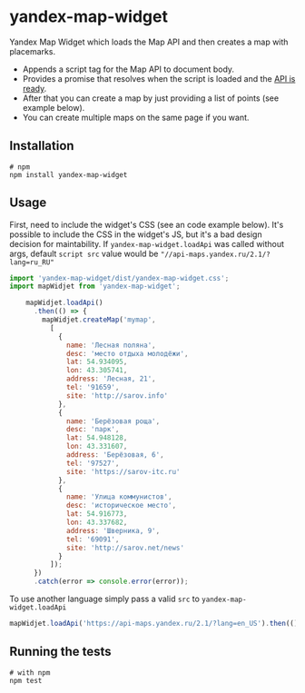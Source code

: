 # yandex-map-widget

Yandex Map Widget which loads the Map API and then creates a map with placemarks.

* Appends a script tag for the Map API to document body.
* Provides a promise that resolves when the script is loaded and the [API is ready](https://tech.yandex.com/maps/doc/jsapi/2.1/dg/concepts/load-docpage/#api-ready).
* After that you can create a map by just providing a list of points (see example below).
* You can create multiple maps on the same page if you want.

## Installation

```shell
# npm
npm install yandex-map-widget

```

## Usage

First, need to include the widget's CSS (see an code example below). It's possible to include the CSS in the widget's JS, but it's a bad design decision for maintability.
If `yandex-map-widget.loadApi` was called without args, default `script src` value would be `"//api-maps.yandex.ru/2.1/?lang=ru_RU"`

```javascript
import 'yandex-map-widget/dist/yandex-map-widget.css';
import mapWidjet from 'yandex-map-widget';

    mapWidjet.loadApi()
      .then(() => {
        mapWidjet.createMap('mymap',
          [
            {
              name: 'Лесная поляна',
              desc: 'место отдыха молодёжи',
              lat: 54.934095,
              lon: 43.305741,
              address: 'Лесная, 21',
              tel: '91659',
              site: 'http://sarov.info'
            },
            {
              name: 'Берёзовая роща',
              desc: 'парк',
              lat: 54.948128,
              lon: 43.331607,
              address: 'Берёзовая, 6',
              tel: '97527',
              site: 'https://sarov-itc.ru'
            },
            {
              name: 'Улица коммунистов',
              desc: 'историческое место',
              lat: 54.916773,
              lon: 43.337682,
              address: 'Шверника, 9',
              tel: '69091',
              site: 'http://sarov.net/news'
            }
          ]);
      })
      .catch(error => console.error(error));
```

To use another language simply pass a valid `src` to `yandex-map-widget.loadApi`

```javascript
mapWidjet.loadApi('https://api-maps.yandex.ru/2.1/?lang=en_US').then(() => { /* ... */ })
```


## Running the tests

```shell
# with npm
npm test

```
